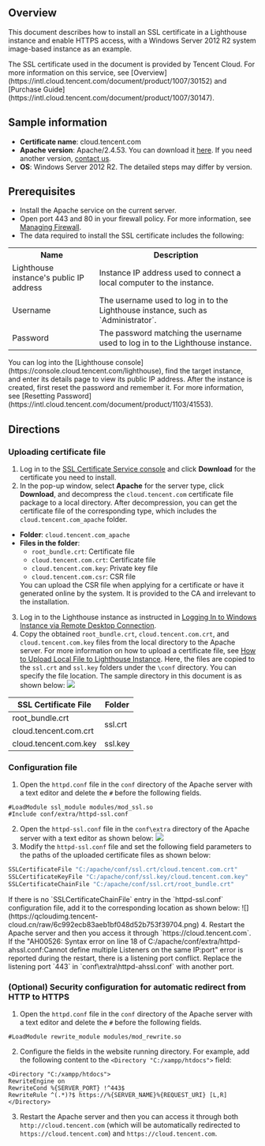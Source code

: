 ## Overview
This document describes how to install an SSL certificate in a Lighthouse instance and enable HTTPS access, with a Windows Server 2012 R2 system image-based instance as an example.

<dx-alert infotype="explain" title="">
The SSL certificate used in the document is provided by Tencent Cloud. For more information on this service, see [Overview](https://intl.cloud.tencent.com/document/product/1007/30152) and [Purchase Guide](https://intl.cloud.tencent.com/document/product/1007/30147).
</dx-alert>



## Sample information
- **Certificate name**: cloud.tencent.com
- **Apache version**: Apache/2.4.53. You can download it [here](https://httpd.apache.org/download.cgi/). If you need another version, [contact us](https://intl.cloud.tencent.com/document/product/1007/30951).
- **OS**: Windows Server 2012 R2. The detailed steps may differ by version.


## Prerequisites
- Install the Apache service on the current server.
- Open port 443 and 80 in your firewall policy. For more information, see [Managing Firewall](https://intl.cloud.tencent.com/document/product/1103/41393).
- The data required to install the SSL certificate includes the following:
<table>
<tr>
<th style="width:35%">Name</th>
<th>Description</th>
</tr>
<tr>
<td>Lighthouse instance's public IP address</td>
<td>Instance IP address used to connect a local computer to the instance.</td>
</tr>
<tr>
<td>Username</td>
<td>The username used to log in to the Lighthouse instance, such as `Administrator`.</td>
</tr>
<tr>
<td>Password</td>
<td>The password matching the username used to log in to the Lighthouse instance.</td>
</tr>
</table>
<dx-alert infotype="notice" title="">
You can log into the [Lighthouse console](https://console.cloud.tencent.com/lighthouse), find the target instance, and enter its details page to view its public IP address. After the instance is created, first reset the password and remember it. For more information, see [Resetting Password](https://intl.cloud.tencent.com/document/product/1103/41553).
</dx-alert>




## Directions

### Uploading certificate file
1. Log in to the [SSL Certificate Service console](https://console.cloud.tencent.com/ssl) and click **Download** for the certificate you need to install.
2. In the pop-up window, select **Apache** for the server type, click **Download**, and decompress the `cloud.tencent.com` certificate file package to a local directory.
   After decompression, you can get the certificate file of the corresponding type, which includes the `cloud.tencent.com_apache` folder.
 - **Folder**: `cloud.tencent.com_apache`
 - **Files in the folder**:
    - `root_bundle.crt`: Certificate file
    - `cloud.tencent.com.crt`: Certificate file
    - `cloud.tencent.com.key`: Private key file
    - `cloud.tencent.com.csr`: CSR file
    <dx-alert infotype="explain" title="">
    You can upload the CSR file when applying for a certificate or have it generated online by the system. It is provided to the CA and irrelevant to the installation.
    </dx-alert>
3. Log in to the Lighthouse instance as instructed in [Logging In to Windows Instance via Remote Desktop Connection](https://intl.cloud.tencent.com/document/product/1103/46400).
4. [](id:Step4)Copy the obtained `root_bundle.crt`, `cloud.tencent.com.crt`, and `cloud.tencent.com.key` files from the local directory to the Apache server. For more information on how to upload a certificate file, see [How to Upload Local File to Lighthouse Instance](https://intl.cloud.tencent.com/document/product/1103/41530).
Here, the files are copied to the `ssl.crt` and `ssl.key` folders under the `\conf` directory. You can specify the file location. The sample directory in this document is as shown below:
 ![](https://qcloudimg.tencent-cloud.cn/raw/60daca0e2dd12a58362a788239dfb89b.png)
<table>
<thead>
  <tr>
    <th>SSL Certificate File</th>
    <th>Folder</th>
  </tr>
</thead>
<tbody>
  <tr>
    <td>root_bundle.crt</td>
    <td rowspan="2">ssl.crt</td>
  </tr>
  <tr>
    <td>cloud.tencent.com.crt</td>
  </tr>
  <tr>
    <td>cloud.tencent.com.key</td>
    <td>ssl.key</td>
  </tr>
</tbody>
</table>




### Configuration file
1. Open the `httpd.conf` file in the `conf` directory of the Apache server with a text editor and delete the `#` before the following fields.
```plaintext
#LoadModule ssl_module modules/mod_ssl.so
#Include conf/extra/httpd-ssl.conf
```
2. Open the `httpd-ssl.conf` file in the `conf\extra` directory of the Apache server with a text editor as shown below:
![](https://qcloudimg.tencent-cloud.cn/raw/14186bb838d8c84c012d7ba466426993.png)
3. Modify the `httpd-ssl.conf` file and set the following field parameters to the paths of the uploaded certificate files as shown below:
```java
SSLCertificateFile "C:/apache/conf/ssl.crt/cloud.tencent.com.crt"
SSLCertificateKeyFile "C:/apache/conf/ssl.key/cloud.tencent.com.key"
SSLCertificateChainFile "C:/apache/conf/ssl.crt/root_bundle.crt"
```
<dx-alert infotype="explain" title="">
If there is no `SSLCertificateChainFile` entry in the `httpd-ssl.conf` configuration file, add it to the corresponding location as shown below:
![](https://qcloudimg.tencent-cloud.cn/raw/6c992ecb83aeb1bf048d52b753f39704.png)
</dx-alert>
4. Restart the Apache server and then you access it through `https://cloud.tencent.com`.
If the "AH00526: Syntax error on line 18 of C:/apache/conf/extra/httpd-ahssl.conf:Cannot define multiple Listeners on the same IP:port" error is reported during the restart, there is a listening port conflict. Replace the listening port `443` in `conf\extra\httpd-ahssl.conf` with another port.


### (Optional) Security configuration for automatic redirect from HTTP to HTTPS

1. Open the `httpd.conf` file in the `conf` directory of the Apache server with a text editor and delete the `#` before the following fields.
```plaintext
#LoadModule rewrite_module modules/mod_rewrite.so
```
2. Configure the fields in the website running directory. For example, add the following content to the `<Directory "C:/xampp/htdocs">` field:
```plaintext
<Directory "C:/xampp/htdocs">
RewriteEngine on
RewriteCond %{SERVER_PORT} !^443$
RewriteRule ^(.*)?$ https://%{SERVER_NAME}%{REQUEST_URI} [L,R]
</Directory>
```
3. Restart the Apache server and then you can access it through both `http://cloud.tencent.com` (which will be automatically redirected to `https://cloud.tencent.com`) and `https://cloud.tencent.com`.

